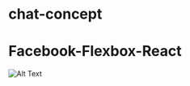 # chat-concept

<h1 style="text-align:"center";">Facebook-Flexbox-React</h1>

![Alt Text](frontend/src/assets/chat.gif)

